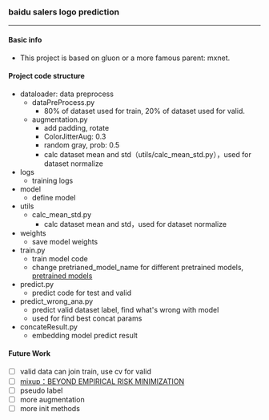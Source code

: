 ### baidu salers logo prediction
---

#### Basic info
* This project is based on gluon or a more famous parent: mxnet.

#### Project code structure
* dataloader: data preprocess
    * dataPreProcess.py
        * 80% of dataset used for train, 20% of dataset used for valid.
    * augmentation.py
        * add padding, rotate
        * ColorJitterAug: 0.3
        * random gray, prob: 0.5
        * calc dataset mean and std（utils/calc_mean_std.py），used for dataset normalize
* logs
    * training logs
* model
    * define model
* utils
    * calc_mean_std.py
        * calc dataset mean and std，used for dataset normalize
* weights
    * save model weights
* train.py
    * train model code
    * change pretrianed_model_name for different pretrained models, [pretrained models](https://mxnet.incubator.apache.org/api/python/gluon/model_zoo.html?highlight=model#module-mxnet.gluon.model_zoo.vision)
* predict.py
    * predict code for test and valid
* predict_wrong_ana.py
    * predict valid dataset label, find what's wrong with model
    * used for find best concat params
* concateResult.py
    * embedding model predict result

#### Future Work
- [ ] valid data can join train, use cv for valid
- [ ] [mixup：BEYOND EMPIRICAL RISK MINIMIZATION](https://arxiv.org/pdf/1710.09412.pdf)
- [ ] pseudo label
- [ ] more augmentation
- [ ] more init methods
